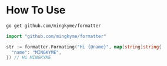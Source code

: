 # How To Use
```bash
go get github.com/mingkyme/formatter
```

```go
import "github.com/mingkyme/formatter"

str := formatter.Formating("Hi {@name}", map[string]string{
  "name": "MINGKYME",
}) // Hi MINGKYME
```